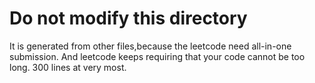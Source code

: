 
# Do not modify this directory 
It is generated from other files,because the leetcode need all-in-one submission.
And leetcode keeps requiring that your code cannot be too long. 300 lines at very most.